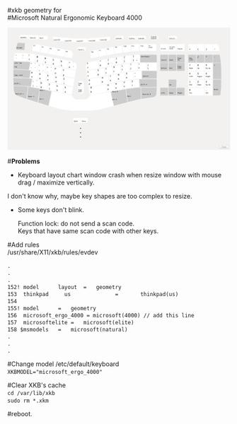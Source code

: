 #xkb geometry for  
#Microsoft Natural Ergonomic Keyboard 4000

![](https://github.com/ZeptByteS/xkb_geometry_microsoft_4000/blob/master/xkb_geometry_natural_ergonomic_4000_large.png)  
  
#**Problems**  
* Keyboard layout chart window crash when resize window with mouse drag / maximize vertically.  
  
 I don't know why, maybe key shapes are too complex to resize. 

* Some keys don't blink.  
  
  Function lock: do not send a scan code.  
  Keys that have same scan code with other keys.  


#Add rules  
/usr/share/X11/xkb/rules/evdev  


    .
    .
    .
    152! model		layout	=	geometry
    153  thinkpad     us              =       thinkpad(us)
    154
    155! model		=	geometry
    156  microsoft_ergo_4000 = microsoft(4000) // add this line
    157  microsoftelite	=	microsoft(elite)
    158 $msmodels	=	microsoft(natural)
    .
    .
    .
  

#Change model
/etc/default/keyboard  
`XKBMODEL="microsoft_ergo_4000"`
  
#Clear XKB's cache  
`cd /var/lib/xkb`  
`sudo rm *.xkm`
  
#reboot.  
